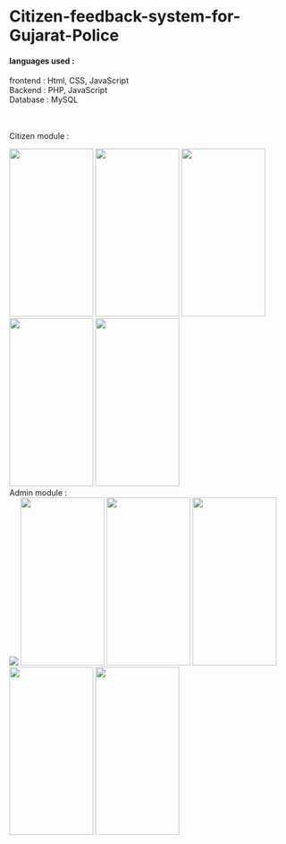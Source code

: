# Citizen-feedback-system-for-Gujarat-Police

<h4>languages used :</h4>
<div>
frontend : Html, CSS, JavaScript<br>
Backend : PHP, JavaScript<br>
Database : MySQL
</div><br><br>

Citizen module :
<div style="float:right;">
  <img src="https://github.com/Dhara438/Citizen-feedback-for-gp/assets/101886520/abf11b1e-eb46-487c-96d3-c1dc404b2ee9" height="300px" width="150px">
  <img src="https://github.com/Dhara438/Citizen-feedback-for-gp/assets/101886520/520c4f6f-a04a-4e1d-b764-af930ed9077b" height="300px" width="150px">
  <img src="https://github.com/Dhara438/Citizen-feedback-for-gp/assets/101886520/56c0c082-8a8e-4c39-bcf1-44d7b550f11a" height="300px" width="150px">
  <img src="https://github.com/Dhara438/Citizen-feedback-for-gp/assets/101886520/2135be74-bc1a-42eb-b44a-88b8520dbd49" height="300px" width="150px">
  <img src="https://github.com/Dhara438/Citizen-feedback-for-gp/assets/101886520/d2dcf7dc-6f0d-48a1-84a4-544eb1175f49" height="300px" width="150px">
</div>

<br>
Admin module :

<div style="float:right;">
  <img src="https://github.com/Dhara438/Citizen-feedback-for-gp/assets/101886520/655c29be-a55c-4777-bafd-ab98ae52cfbc" >
  <img src="https://github.com/Dhara438/Citizen-feedback-for-gp/assets/101886520/69335b43-8503-4d91-89d8-4bb4a88078c8" height="300px" width="150px">
  <img src="https://github.com/Dhara438/Citizen-feedback-for-gp/assets/101886520/ad7a6f23-00a8-400b-9d34-c24da8540a19" height="300px" width="150px">
    <img src="https://github.com/Dhara438/Citizen-feedback-for-gp/assets/101886520/1a86a5e4-98dc-41f8-a45e-17d45de5e3d6" height="300px" width="150px">
  <img src="https://github.com/Dhara438/Citizen-feedback-for-gp/assets/101886520/9e467d25-078f-4139-b8ee-dd1be4d59975" height="300px" width="150px">
  <img src="https://github.com/Dhara438/Citizen-feedback-for-gp/assets/101886520/ca3e6857-4bb6-431f-bea3-21d4d7f84afd" height="300px" width="150px">
</div>


